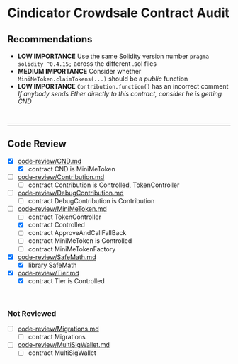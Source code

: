 # Cindicator Crowdsale Contract Audit

## Recommendations

* **LOW IMPORTANCE** Use the same Solidity version number `pragma solidity ^0.4.15;` across the different .sol files
* **MEDIUM IMPORTANCE** Consider whether `MiniMeToken.claimTokens(...)` should be a *public* function
* **LOW IMPORTANCE** `Contribution.function()` has an incorrect comment *If anybody sends Ether directly to this contract,
  consider he is getting CND*

<br />

<hr />

## Code Review

* [x] [code-review/CND.md](code-review/CND.md)
  * [x] contract CND is MiniMeToken 
* [ ] [code-review/Contribution.md](code-review/Contribution.md)
  * [ ] contract Contribution is Controlled, TokenController 
* [ ] [code-review/DebugContribution.md](code-review/DebugContribution.md)
  * [ ] contract DebugContribution is Contribution 
* [ ] [code-review/MiniMeToken.md](code-review/MiniMeToken.md)
  * [ ] contract TokenController 
  * [x] contract Controlled 
  * [ ] contract ApproveAndCallFallBack 
  * [ ] contract MiniMeToken is Controlled 
  * [ ] contract MiniMeTokenFactory 
* [x] [code-review/SafeMath.md](code-review/SafeMath.md)
  * [x] library SafeMath
* [x] [code-review/Tier.md](code-review/Tier.md)
  * [x] contract Tier is Controlled 

<br />

### Not Reviewed

* [ ] [code-review/Migrations.md](code-review/Migrations.md)
  * [ ] contract Migrations 
* [ ] [code-review/MultiSigWallet.md](code-review/MultiSigWallet.md)
  * [ ] contract MultiSigWallet 